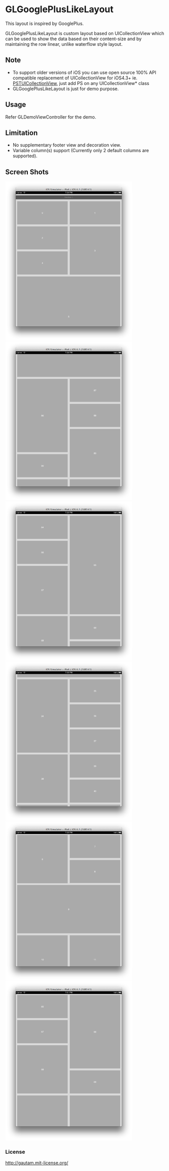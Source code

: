 GLGooglePlusLikeLayout
======================
This layout is inspired by GooglePlus.

GLGooglePlusLikeLayout is custom layout based on UICollectionView which can be used to show the data based on their content-size and by maintaining the row linear, unlike waterflow style layout.

Note
----------
- To support older versions of iOS you can use open source 100% API compatible replacement of UICollectionView for iOS4.3+ ie. [PSTUICollectionView][1], just add PS on any UICollectionView* class
- GLGooglePlusLikeLayout is just for demo purpose.

Usage
----------
Refer GLDemoViewController for the demo.

Limitation
----------
- No supplementary footer view and decoration view.
- Variable column(s) support (Currently only 2 default columns are supported).

Screen Shots
------------
<img src="/Screen%20Shot%201.png" height="500px" width="400px" />
<img src="/Screen%20Shot%202.png" height="500px" width="400px" />
<img src="/Screen%20Shot%203.png" height="500px" width="400px" />
<img src="/Screen%20Shot%204.png" height="500px" width="400px" />
<img src="/Screen%20Shot%205.png" height="500px" width="400px" />
<img src="/Screen%20Shot%206.png" height="500px" width="400px" />


### License
http://gautam.mit-license.org/



[1]: https://github.com/steipete/PSTCollectionView
